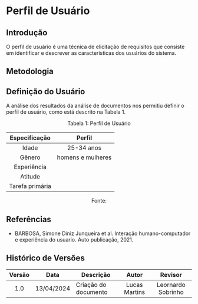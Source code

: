 # Perfil de Usuário

## Introdução

O perfil de usuário é uma técnica de elicitação de requisitos que consiste em identificar e descrever as características dos usuários do sistema. 

## Metodologia

## Definição do Usuário

A análise dos resultados da análise de documentos nos permitiu definir o perfil de usuário, como está descrito na Tabela 1.

<center>Tabela 1: Perfil de Usuário


| Especificação | Perfil | 
|:-------------:|:-----: |
| Idade | 25-34 anos |
| Gênero | homens e mulheres |
| Experiência | |
| Atitude | |
| Tarefa primária | |

Fonte: 

</center>

## Referências

- BARBOSA, Simone Diniz Junqueira et al. Interação humano-computador e experiência do usuario. Auto publicação, 2021.

## Histórico de Versões

| Versão | Data | Descrição | Autor | Revisor
|:------:|:----:|-----------|:-----:|:------:
| 1.0 | 13/04/2024 | Criação do documento | Lucas Martins | Leornardo Sobrinho